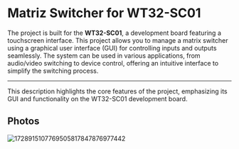 
# Matriz Switcher for WT32-SC01

The project is built for the **WT32-SC01**, a development board featuring a touchscreen interface. This project allows you to manage a matrix switcher using a graphical user interface (GUI) for controlling inputs and outputs seamlessly. The system can be used in various applications, from audio/video switching to device control, offering an intuitive interface to simplify the switching process.

--- 

This description highlights the core features of the project, emphasizing its GUI and functionality on the WT32-SC01 development board.

## Photos

![1728915107769505817847876977442](https://github.com/user-attachments/assets/6583a2c2-4b0e-45c2-bec2-3bdb2cf4612f)
